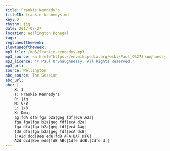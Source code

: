 ```yaml
---
title: Frankie Kennedy's
titleID: frankie-kennedys.md
key: D
rhythm: jig
date: 2017-07-27
location: Wellington Donegal
tags:
regtuneoftheweek:
slowtuneoftheweek:
mp3_file: /mp3/frankie-kennedys.mp3
mp3_source: <a href="https://en.wikipedia.org/wiki/Paul_O%27Shaughnessy_(musician)">Paul O'Shaughnessy @ Ceol na Coille 2017</a>
mp3_licence: "© Paul O'Shaughnessy. All Rights Reserved."
mp3_url:
source: Wellington
abc_source: The Session
abc_url:
abc: |
    X: 1
    T: Frankie Kennedy's
    R: jig
    M: 6/8
    L: 1/8
    K: Dmaj
    ag|fdA dfa|fga b2a|geg fdf|ecA A2a|
    fga fga|fga b2a|geg fdf|ecA d2a|
    fga dfa|fga b2a|geg fdf|ecA Aag|
    fdA dfa|fga b2a|geg fdf|ecA dcB|
    |:A2d dcd|Bee ede|fdB AFA|BAF DFG|
    A2d dcd|Bee ede|fdB ABc|1dfe dcB:|2dfe d||
---
```

